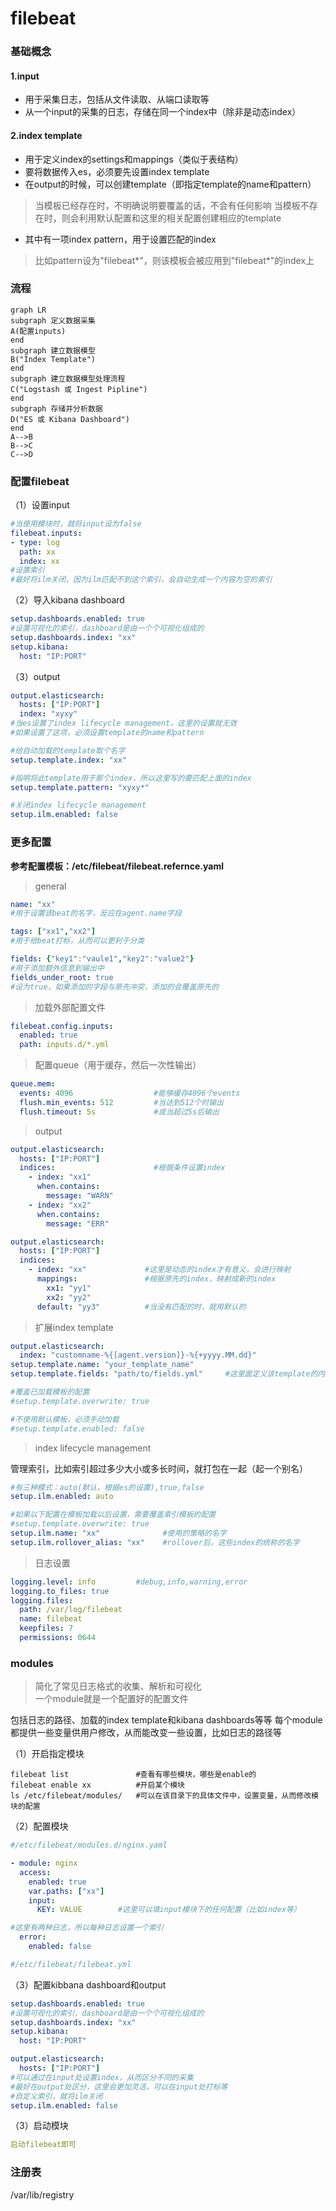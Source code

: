 # filebeat
### 基础概念
#### 1.input
* 用于采集日志，包括从文件读取、从端口读取等
* 从一个input的采集的日志，存储在同一个index中（除非是动态index）
#### 2.index template
* 用于定义index的settings和mappings（类似于表结构）
* 要将数据传入es，必须要先设置index template
* 在output的时候，可以创建template（即指定template的name和pattern）
> 当模板已经存在时，不明确说明要覆盖的话，不会有任何影响
> 当模板不存在时，则会利用默认配置和这里的相关配置创建相应的template    
* 其中有一项index pattern，用于设置匹配的index
>比如pattern设为"filebeat*"，则该模板会被应用到"filebeat*"的index上   

### 流程
```mermaid
graph LR
subgraph 定义数据采集
A(配置inputs)
end
subgraph 建立数据模型
B("Index Template")
end
subgraph 建立数据模型处理流程
C("Logstash 或 Ingest Pipline")
end
subgraph 存储并分析数据
D("ES 或 Kibana Dashboard")
end
A-->B
B-->C
C-->D
```
### 配置filebeat
（1）设置input
```yaml
#当使用模块时，就将input设为false
filebeat.inputs:
- type: log
  path: xx
  index: xx         
#设置索引
#最好将ilm关闭，因为ilm匹配不到这个索引，会自动生成一个内容为空的索引
```
（2）导入kibana dashboard
```yaml
setup.dashboards.enabled: true
#设置可视化的索引，dashboard是由一个个可视化组成的
setup.dashboards.index: "xx"  
setup.kibana:
  host: "IP:PORT"
```
（3）output
```yaml
output.elasticsearch:
  hosts: ["IP:PORT"]
  index: "xyxy"           
#当es设置了index lifecycle management，这里的设置就无效
#如果设置了这项，必须设置template的name和pattern

#给自动加载的template取个名字
setup.template.index: "xx"

#指明将此template用于那个index，所以这里写的要匹配上面的index
setup.template.pattern: "xyxy*"       

#关闭index lifecycle management
setup.ilm.enabled: false
```
### 更多配置
**参考配置模板：/etc/filebeat/filebeat.refernce.yaml**
>general
```yaml
name: "xx"           
#用于设置该beat的名字，反应在agent.name字段

tags: ["xx1","xx2"]
#用于给beat打标，从而可以更利于分类

fields: {"key1":"vaule1","key2":"value2"}
#用于添加额外信息到输出中
fields_under_root: true
#设为true，如果添加的字段与原先冲突，添加的会覆盖原先的
```
>加载外部配置文件  
```yaml
filebeat.config.inputs:
  enabled: true
  path: inputs.d/*.yml
```
>配置queue（用于缓存，然后一次性输出）
```yaml
queue.mem:
  events: 4096                  #能够缓存4096个events
  flush.min_events: 512         #当达到512个时输出
  flush.timeout: 5s             #或当超过5s后输出
```
>output
```yaml
output.elasticsearch:
  hosts: ["IP:PORT"]
  indices:                      #根据条件设置index
    - index: "xx1"
      when.contains:
        message: "WARN"
    - index: "xx2"
      when.contains:
        message: "ERR"

output.elasticsearch:
  hosts: ["IP:PORT"]
  indices:
    - index: "xx"             #这里是动态的index才有意义，会进行映射      
      mappings:               #根据原先的index，映射成新的index
        xx1: "yy1"
        xx2: "yy2"
      default: "yy3"          #当没有匹配的时，就用默认的
```
>扩展index template  
```yaml
output.elasticsearch:
  index: "customname-%{[agent.version]}-%{+yyyy.MM.dd}"
setup.template.name: "your_template_name"
setup.template.fields: "path/to/fields.yml"     #这里面定义该template的内容，包括pattern

#覆盖已加载模板的配置
#setup.template.overwrite: true

#不使用默认模板，必须手动加载
#setup.template.enabled: false
```
>index lifecycle management  

管理索引，比如索引超过多少大小或多长时间，就打包在一起（起一个别名）
```yaml
#有三种模式：auto(默认，根据es的设置),true,false
setup.ilm.enabled: auto

#如果以下配置在模板加载以后设置，需要覆盖索引模板的配置
#setup.template.overwrite: true
setup.ilm.name: "xx"              #使用的策略的名字
setup.ilm.rollover_alias: "xx"    #rollover后，这些index的统称的名字
```
>日志设置  

```yaml
logging.level: info         #debug,info,warning,error
logging.to_files: true
logging.files:
  path: /var/log/filebeat
  name: filebeat
  keepfiles: 7
  permissions: 0644
```
### modules
>简化了常见日志格式的收集、解析和可视化  
一个module就是一个配置好的配置文件  

包括日志的路径、加载的index template和kibana dashboards等等
每个module都提供一些变量供用户修改，从而能改变一些设置，比如日志的路径等

（1）开启指定模块
```shell
filebeat list               #查看有哪些模块，哪些是enable的
filebeat enable xx          #开启某个模块
ls /etc/filebeat/modules/   #可以在该目录下的具体文件中，设置变量，从而修改模块的配置
```
（2）配置模块
```yaml
#/etc/filebeat/modules.d/nginx.yaml

- module: nginx
  access:
    enabled: true
    var.paths: ["xx"]
    input:
      KEY: VALUE        #这里可以填input模块下的任何配置（比如index等）

#这里有两种日志，所以每种日志设置一个索引
  error:
    enabled: false

#/etc/filebeat/filebeat.yml
```
（3）配置kibbana dashboard和output
```yaml
setup.dashboards.enabled: true
#设置可视化的索引，dashboard是由一个个可视化组成的
setup.dashboards.index: "xx"  
setup.kibana:
  host: "IP:PORT"

output.elasticsearch:
  hosts: ["IP:PORT"]
#可以通过在input处设置index，从而区分不同的采集
#最好在output处区分，这里会更加灵活，可以在input处打标等
#自定义索引，就将ilm关闭
setup.ilm.enabled: false
```
（3）启动模块
```yaml
启动filebeat即可
```
### 注册表
/var/lib/registry
